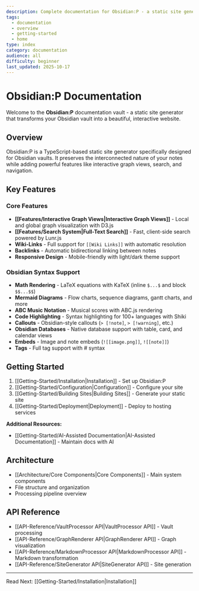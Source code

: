 ```yaml
---
description: Complete documentation for Obsidian:P - a static site generator for Obsidian vaults
tags:
  - documentation
  - overview
  - getting-started
  - home
type: index
category: documentation
audience: all
difficulty: beginner
last_updated: 2025-10-17
---
```


# Obsidian:P Documentation

Welcome to the **Obsidian:P** documentation vault - a static site generator that transforms your Obsidian vault into a beautiful, interactive website.

## Overview

Obsidian:P is a TypeScript-based static site generator specifically designed for Obsidian vaults. It preserves the interconnected nature of your notes while adding powerful features like interactive graph views, search, and navigation.

## Key Features

### Core Features
- **[[Features/Interactive Graph Views|Interactive Graph Views]]** - Local and global graph visualization with D3.js
- **[[Features/Search System|Full-Text Search]]** - Fast, client-side search powered by Lunr.js
- **Wiki-Links** - Full support for `[[Wiki Links]]` with automatic resolution
- **Backlinks** - Automatic bidirectional linking between notes
- **Responsive Design** - Mobile-friendly with light/dark theme support

### Obsidian Syntax Support
- **Math Rendering** - LaTeX equations with KaTeX (inline `$...$` and block `$$...$$`)
- **Mermaid Diagrams** - Flow charts, sequence diagrams, gantt charts, and more
- **ABC Music Notation** - Musical scores with ABC.js rendering
- **Code Highlighting** - Syntax highlighting for 100+ languages with Shiki
- **Callouts** - Obsidian-style callouts (`> [!note]`, `> [!warning]`, etc.)
- **Obsidian Databases** - Native database support with table, card, and calendar views
- **Embeds** - Image and note embeds (`![[image.png]]`, `![[note]]`)
- **Tags** - Full tag support with # syntax

## Getting Started

1. [[Getting-Started/Installation|Installation]] - Set up Obsidian:P
2. [[Getting-Started/Configuration|Configuration]] - Configure your site
3. [[Getting-Started/Building Sites|Building Sites]] - Generate your static site
4. [[Getting-Started/Deployment|Deployment]] - Deploy to hosting services

**Additional Resources:**
- [[Getting-Started/AI-Assisted Documentation|AI-Assisted Documentation]] - Maintain docs with AI

## Architecture

- [[Architecture/Core Components|Core Components]] - Main system components
- File structure and organization
- Processing pipeline overview

## API Reference

- [[API-Reference/VaultProcessor API|VaultProcessor API]] - Vault processing
- [[API-Reference/GraphRenderer API|GraphRenderer API]] - Graph visualization
- [[API-Reference/MarkdownProcessor API|MarkdownProcessor API]] - Markdown transformation
- [[API-Reference/SiteGenerator API|SiteGenerator API]] - Site generation

---

Read Next: [[Getting-Started/Installation|Installation]]
